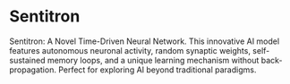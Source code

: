 # Sentitron
Sentitron: A Novel Time-Driven Neural Network. This innovative AI model features autonomous neuronal activity, random synaptic weights, self-sustained memory loops, and a unique learning mechanism without back-propagation. Perfect for exploring AI beyond traditional paradigms.
